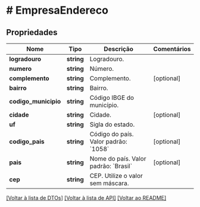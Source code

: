 # # EmpresaEndereco

## Propriedades

Nome | Tipo | Descrição | Comentários
------------ | ------------- | ------------- | -------------
**logradouro** | **string** | Logradouro. |
**numero** | **string** | Número. |
**complemento** | **string** | Complemento. | [optional]
**bairro** | **string** | Bairro. |
**codigo_municipio** | **string** | Código IBGE do município. |
**cidade** | **string** | Cidade. | [optional]
**uf** | **string** | Sigla do estado. |
**codigo_pais** | **string** | Código do país.  Valor padrão: &#x60;1058&#x60; | [optional]
**pais** | **string** | Nome do país.  Valor padrão: &#x60;Brasil&#x60; | [optional]
**cep** | **string** | CEP.  Utilize o valor sem máscara. |

[[Voltar à lista de DTOs]](../../README.md#models) [[Voltar à lista de API]](../../README.md#endpoints) [[Voltar ao README]](../../README.md)
